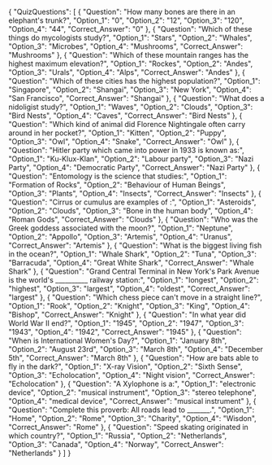 {
  "QuizQuestions": [
    {
      "Question": "How many bones are there in an elephant's trunk?",
      "Option_1": "0",
      "Option_2": "12",
      "Option_3": "120",
      "Option_4": "44",
      "Correct_Answer": "0"
    },
    {
      "Question": "Which of these things do mycologists study?",
      "Option_1": "Stars",
      "Option_2": "Whales",
      "Option_3": "Microbes",
      "Option_4": "Mushrooms",
      "Correct_Answer": "Mushrooms"
    },
    {
      "Question": "Which of these mountain ranges has the highest maximum elevation?",
      "Option_1": "Rockes",
      "Option_2": "Andes",
      "Option_3": "Urals",
      "Option_4": "Alps",
      "Correct_Answer": "Andes"
    },
    {
      "Question": "Which of these cities has the highest population?",
      "Option_1": "Singapore",
      "Option_2": "Shangai",
      "Option_3": "New York",
      "Option_4": "San Francisco",
      "Correct_Answer": "Shangai"
    },
    {
      "Question": "What does a nidoligist study?",
      "Option_1": "Waves",
      "Option_2": "Clouds",
      "Option_3": "Bird Nests",
      "Option_4": "Caves",
      "Correct_Answer": "Bird Nests"
    },
    {
      "Question": "Which kind of animal did Florence Nightingale often carry around in her pocket?",
      "Option_1": "Kitten",
      "Option_2": "Puppy",
      "Option_3": "Owl",
      "Option_4": "Snake",
      "Correct_Answer": "Owl"
    },
    {
      "Question": "Hitler party which came into power in 1933 is known as:",
      "Option_1": "Ku-Klux-Klan",
      "Option_2": "Labour party",
      "Option_3": "Nazi Party",
      "Option_4": "Democratic Party",
      "Correct_Answer": "Nazi Party"
    },
    {
      "Question": "Entomology is the science that studies:",
      "Option_1": "Formation of Rocks",
      "Option_2": "Behaviour of Human Beings",
      "Option_3": "Plants",
      "Option_4": "Insects",
      "Correct_Answer": "Insects"
    },
    {
      "Question": "Cirrus or cumulus are examples of :",
      "Option_1": "Asteroids",
      "Option_2": "Clouds",
      "Option_3": "Bone in the human body",
      "Option_4": "Roman Gods",
      "Correct_Answer": "Clouds"
    },
    {
      "Question": "Who was the Greek goddess associated with the moon?",
      "Option_1": "Neptune",
      "Option_2": "Appollo",
      "Option_3": "Artemis",
      "Option_4": "Uranus",
      "Correct_Answer": "Artemis"
    },
    {
      "Question": "What is the biggest living fish in the ocean?",
      "Option_1": "Whale Shark",
      "Option_2": "Tuna",
      "Option_3": "Barracuda",
      "Option_4": "Great White Shark",
      "Correct_Answer": "Whale Shark"
    },
    {
      "Question": "Grand Central Terminal in New York's Park Avenue is the world's __________ railway station:",
      "Option_1": "longest",
      "Option_2": "highest",
      "Option_3": "largest",
      "Option_4": "oldest",
      "Correct_Answer": "largest"
    },
    {
      "Question": "Which chess piece can't move in a straight line?",
      "Option_1": "Rook",
      "Option_2": "Knight",
      "Option_3": "King",
      "Option_4": "Bishop",
      "Correct_Answer": "Knight"
    },
    {
      "Question": "In what year did World War II end?",
      "Option_1": "1945",
      "Option_2": "1947",
      "Option_3": "1943",
      "Option_4": "1942",
      "Correct_Answer": "1945"
    },
    {
      "Question": "When is International Women's Day?",
      "Option_1": "January 8th",
      "Option_2": "August 23rd",
      "Option_3": "March 8th",
      "Option_4": "December 5th",
      "Correct_Answer": "March 8th"
    },
    {
      "Question": "How are bats able to fly in the dark?",
      "Option_1": "X-ray Vision",
      "Option_2": "Sixth Sense",
      "Option_3": "Echolocation",
      "Option_4": "Night vision",
      "Correct_Answer": "Echolocation"
    },
    {
      "Question": "A Xylophone is a:",
      "Option_1": "electronic device",
      "Option_2": "musical instrument",
      "Option_3": "stereo telephone",
      "Option_4": "medical device",
      "Correct_Answer": "musical instrument"
    },
    {
      "Question": "Complete this proverb: All roads lead to _______.",
      "Option_1": "Home",
      "Option_2": "Rome",
      "Option_3": "Charity",
      "Option_4": "Wisdon",
      "Correct_Answer": "Rome"
    },
    {
      "Question": "Speed skating originated in which country?",
      "Option_1": "Russia",
      "Option_2": "Netherlands",
      "Option_3": "Canada",
      "Option_4": "Norway",
      "Correct_Answer": "Netherlands"
    }
  ]
}
